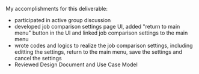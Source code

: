 My accomplishments for this deliverable:
 * participated in active group discussion
 * developed job comparison settings page UI, added "return to main menu" button in the UI and linked job comparison settings to the main menu
 * wrote codes and logics to realize the job comparison settings, including editting the settings, return to the main menu, save the settings and cancel the settings
 * Reviewed Design Document and Use Case Model